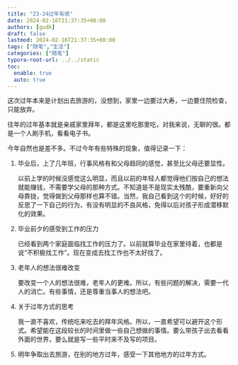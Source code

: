 ```yaml
---
title: "23-24过年有感"
date: 2024-02-16T21:37:35+08:00
authors: [gudk]
draft: false
lastmod: 2024-02-16T21:37:35+08:00
tags: ["随笔","生活"]
categories: ["随笔"]
typora-root-url: ../../static
toc:
  enable: true
  auto: true
---
```


这次过年本来是计划出去旅游的，没想到，家里一边要过大寿，一边要住院检查，只能放弃。

往年的过年基本就是亲戚家里拜年，都是这里吃那里吃，对我来说，无聊的很。都是一个人刷手机，看看电子书。

今年自然也是差不多。不过今年有些特殊的现象，值得记录一下：

1. 毕业后，上了几年班，行事风格有和父母趋同的感觉，甚至比父母还要显性。

   以前上学的时候没感觉这么明显，而且以前的年轻人都觉得他们按自己的想法就能赚钱，不需要学父母的那种方式。不知道是不是现实太残酷，要重新向父母靠拢，觉得做到父母那样也算不错。当然，我自己看到这个的时候，好好的反思了一下自己的行为，有没有明显的不良风格，免得以后对孩子形成潜移默化的效果。

2. 毕业前夕的感受到工作的压力

   已经看到两个家庭面临找工作的压力了。以前就算毕业在家里待着，也都是说“不积极找工作”。现在变成去找工作也不太好找了。

3. 老年人的想法很难改变

   要改变一个人的想法很难，老年人的更难。所以，有些问题的解决，需要一代人的消亡。有些事情，还是尊重当事人的想法吧。

4. 关于过年方式的思考

   我一直不喜欢，传统吃来吃去的拜年风格。所以，一直希望可以避开这个形式。希望能在这段较长的时间里做一些自己想做的事情。要么带孩子出去看看外面的世界，要么就是写一些平时来不及写的项目。

5. 明年争取出去旅游，在别的地方过年，感受一下其他地方的过年方式。
